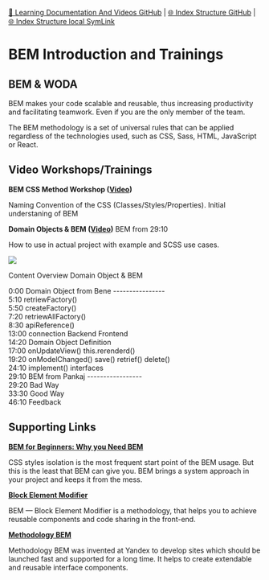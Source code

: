 [📁 Learning Documentation And Videos GitHub](/cerulean-circle-unlimited-2cu/product/development/learning-documentation-and-videos.md) | [🌐 Index Structure GitHub](/cerulean-circle-unlimited-2cu/product/development/learning-documentation-and-videos/bem-introduction-and-trainings.md) | [🌐 Index Structure local SymLink](./bem-introduction-and-trainings.entry.md)

# BEM Introduction and Trainings

## BEM & WODA

BEM makes your code scalable and reusable, thus increasing productivity and facilitating teamwork. Even if you are the only member of the team.

The BEM methodology is a set of universal rules that can be applied regardless of the technologies used, such as CSS, Sass, HTML, JavaScript or React.

## Video Workshops/Trainings

**BEM CSS Method Workshop (**[**Video**](http://wo-da.de/RAW/2cuDevVideos/201222_Sprint-14_BEM_CSS_%20Introduction.mp4)**)**

Naming Convention of the CSS (Classes/Styles/Properties). Initial understaning of BEM

**Domain Objects & BEM (**[**Video**](http://wo-da.de/RAW/2cuDevVideos/210211_Sprint-16_Cop_Domain-Object_BEM-Basic.mp4)**)** BEM from 29:10

How to use in actual project with example and SCSS use cases.

![](https://2cu.atlassian.net/wiki/images/icons/grey_arrow_down.png)

Content Overview Domain Object & BEM

0:00 Domain Object from Bene ----------------  
5:10 retriewFactory()  
5:50 createFactory()  
7:20 retriewAllFactory()  
8:30 apiReference()  
13:00 connection Backend Frontend  
14:20 Domain Object Definition  
17:00 onUpdateView() this.rerenderd()  
19:20 onModelChanged() save() retrief() delete()  
24:10 implement() interfaces  
29:10 BEM from Pankaj -----------------  
29:20 Bad Way  
33:30 Good Way  
46:10 Feedback

## Supporting Links

[**BEM for Beginners: Why you Need BEM**](https://www.smashingmagazine.com/2018/06/bem-for-beginners/)

CSS styles isolation is the most frequent start point of the BEM usage. But this is the least that BEM can give you. BEM brings a system approach in your project and keeps it from the mess.

[**Block Element Modifier**](http://getbem.com/introduction/)

BEM — Block Element Modifier is a methodology, that helps you to achieve reusable components and code sharing in the front-end.

[**Methodology BEM**](https://en.bem.info/methodology/)

Methodology BEM was invented at Yandex to develop sites which should be launched fast and supported for a long time. It helps to create extendable and reusable interface components.
